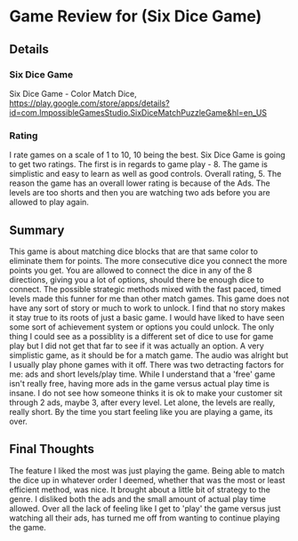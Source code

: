 # Game Review for (Six Dice Game)

## Details

### Six Dice Game
Six Dice Game - Color Match Dice, https://play.google.com/store/apps/details?id=com.ImpossibleGamesStudio.SixDiceMatchPuzzleGame&hl=en_US

### Rating
I rate games on a scale of 1 to 10, 10 being the best. Six Dice Game is going to get two ratings. The first is in regards to game play - 8. The game is simplistic and easy to learn as well as good controls. Overall rating, 5. The reason the game has an overall lower rating is because of the Ads. The levels are too shorts and then you are watching two ads before you are allowed to play again.

## Summary
This game is about matching dice blocks that are that same color to eliminate them for points. The more consecutive dice you connect the more points you get. You are allowed to connect the dice in any of the 8 directions, giving you a lot of options, should there be enough dice to connect. The possible strategic methods mixed with the fast paced, timed levels made this funner for me than other match games.
This game does not have any sort of story or much to work to unlock. I find that no story makes it stay true to its roots of just a basic game. I would have liked to have seen some sort of achievement system or options you could unlock. The only thing I could see as a possiblity is a different set of dice to use for game play but I did not get that far to see if it was actually an option.
A very simplistic game, as it should be for a match game. The audio was alright but I usually play phone games with it off. There was two detracting factors for me: ads and short levels/play time. While I understand that a 'free' game isn't really free, having more ads in the game versus actual play time is insane. I do not see how someone thinks it is ok to make your customer sit through 2 ads, maybe 3, after every level. Let alone, the levels are really, really short. By the time you start feeling like you are playing a game, its over.

## Final Thoughts
The feature I liked the most was just playing the game. Being able to match the dice up in whatever order I deemed, whether that was the most or least efficient method, was nice. It brought about a little bit of strategy to the genre. I disliked both the ads and the small amount of actual play time allowed. Over all the lack of feeling like I get to 'play' the game versus just watching all their ads, has turned me off from wanting to continue playing the game.
